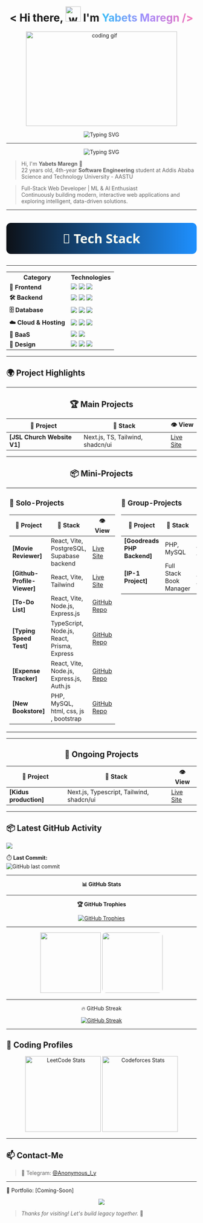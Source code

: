 <h1 align="center">
 < Hi there, <img src="https://media.giphy.com/media/hvRJCLFzcasrR4ia7z/giphy.gif" alt="waving hand" height="40"/> I'm 
  <span style="background: linear-gradient(90deg, #38BDF8, #A78BFA, #F472B6); -webkit-background-clip: text; color: transparent;">
    Yabets Maregn />
  </span>
</h1>

<p align="center">
  <img src="https://media.giphy.com/media/qgQUggAC3Pfv687qPC/giphy.gif" height="250" width="400" alt="coding gif" />
</p>

<p align="center">
 <img src="https://readme-typing-svg.demolab.com?font=Fira+Code&size=29&duration=3000&pause=1000&color=38BDF8&center=true&vCenter=true&width=600&lines=Hey+there!+I'm+Yabets+%2F+Anon.;Frontend+Developer;Backend+Developer;Database+Management;Fullstack+Web+Developer;Machine+Learning+Enthusiast" alt="Typing SVG" />
</p>

---
<p align="center">
  <img src="https://readme-typing-svg.demolab.com?font=Fira+Code&size=24&duration=3000&pause=1000&color=F87171&center=true&vCenter=true&width=220&lines=About+Me" alt="Typing SVG" />
</p>
<!-- <table style="width: 100%; border-collapse: collapse; text-align: left;">
  <tr>
    <td style="padding: 10px; border: 1px solid #ddd;">
    </td>
  </tr>
  <tr>
    <td style="padding: 10px; border: 1px solid #ddd;">
       <strong> Passionate Full-Stack Web Developer</strong> with a proven track record of creating interactive, scalable web applications that deliver seamless user experiences.
    </td>
  </tr>
  <tr>
    <td style="padding: 10px; border: 1px solid #ddd;">
    </td>
  </tr>
  <tr>
    <td style="padding: 10px; border: 1px solid #ddd;">
       Actively working with <strong>Next.js, TypeScript, TailwindCSS, React, Node.js, PostgreSQL, MongoDB</strong>, and <strong>REST/GraphQL APIs</strong> to build modern, full-stack applications.
    </td>
  </tr>
  <tr>
    <td style="padding: 10px; border: 1px solid #ddd;">
    </td>
  </tr>
  <tr>
    <td style="padding: 10px; border: 1px solid #ddd;">
       Proficient in handling <strong>authentication (Auth.js, Clerk, Firebase, Supabase)</strong>, <strong>state management (Zustand, React Query)</strong>, and optimizing performance for high-quality user experiences.
    </td>
  </tr>
  <tr>
    <td style="padding: 10px; border: 1px solid #ddd;">
    </td>
  </tr>
  <tr>
    <td style="padding: 10px; border: 1px solid #ddd;">
       Exploring the world of <strong>Machine Learning(ML), Artificial Intelligence(AI), and Data Analytics(DA)</strong> to add intelligent, data-driven features to my projects.
    </td>
  </tr>
  <tr>
    <td style="padding: 10px; border: 1px solid #ddd;">
    </td>
  </tr>
  <tr>
    <td style="padding: 10px; border: 1px solid #ddd;">
       Continuously learning, iterating, and shipping solutions to push the boundaries of what's possible.
    </td>
  </tr>
    
</table> -->

<div >

> Hi, I'm **Yabets Maregn** 👋  
> 22 years old, 4th-year **Software Engineering** student at Addis Ababa Science and Technology University -  AASTU

> Full-Stack Web Developer | ML & AI Enthusiast  
> Continuously building modern, interactive web applications and exploring intelligent, data-driven solutions.

  
</div>



---

<p align="center" style="background: linear-gradient(90deg, #0D1117, #1E90FF); padding: 18px 0; border-radius: 12px; color: #FFFFF0; font-weight: 700; font-size: 2.4em; margin-bottom: 30px; font-family: 'Segoe UI', Tahoma, Geneva, Verdana, sans-serif;">
  🧰 Tech Stack
</p>

---

<div align="center">

<table>
  <tr>
    <th>Category</th>
    <th>Technologies</th>
  </tr>

  <tr>
    <td><b>🎨 Frontend</b></td>
    <td>
      <img src="https://img.shields.io/badge/-Next.js-000?style=for-the-badge&logo=next.js" />
      <img src="https://img.shields.io/badge/-React-20232A?style=for-the-badge&logo=react" />
      <img src="https://img.shields.io/badge/-TypeScript-3178C6?style=for-the-badge&logo=typescript" />
    </td>
  </tr>

  <tr>
    <td><b>🛠️ Backend</b></td>
    <td>
      <img src="https://img.shields.io/badge/-Node.js-339933?style=for-the-badge&logo=node.js" />
      <img src="https://img.shields.io/badge/-Express.js-000000?style=for-the-badge&logo=express" />
      <img src="https://img.shields.io/badge/-PHP-777BB4?style=for-the-badge&logo=php" />
    </td>
  </tr>

  <tr>
    <td><b>🗄️ Database</b></td>
    <td>
      <img src="https://img.shields.io/badge/-MySQL-4479A1?style=for-the-badge&logo=mysql" />
      <img src="https://img.shields.io/badge/-MongoDB-47A248?style=for-the-badge&logo=mongodb" />
      <img src="https://img.shields.io/badge/-PostgreSQL-336791?style=for-the-badge&logo=postgresql" />
    </td>
  </tr>

  <tr>
    <td><b>☁️ Cloud & Hosting</b></td>
    <td>
      <img src="https://img.shields.io/badge/-AWS-232F3E?style=for-the-badge&logo=amazon-aws" />
      <img src="https://img.shields.io/badge/-Netlify-00C7B7?style=for-the-badge&logo=netlify" />
      <img src="https://img.shields.io/badge/-Vercel-000000?style=for-the-badge&logo=vercel" />
    </td>
  </tr>

  <tr>
    <td><b>🔌 BaaS</b></td>
    <td>
      <img src="https://img.shields.io/badge/-Supabase-3ECF8E?style=for-the-badge&logo=supabase&logoColor=white" />
      <img src="https://img.shields.io/badge/-Firebase-FFCA28?style=for-the-badge&logo=firebase&logoColor=black" />
    </td>
  </tr>

  

  <tr>
    <td><b>🎨 Design</b></td>
    <td>
      <img src="https://img.shields.io/badge/-Figma-F24E1E?style=for-the-badge&logo=figma" />
      <img src="https://img.shields.io/badge/-AdobeXD-FF61F6?style=for-the-badge&logo=adobexd" />
      <img src="https://img.shields.io/badge/-Sketch-F7B500?style=for-the-badge&logo=sketch" />
    </td>
  </tr>
</table>

</div>



---
<p align="center"> 
  
## 🌍 Project Highlights 
  
</p>

---
  

<div align="center">

## 🏆 Main Projects

| 🚀 Project | 🔧 Stack | 👁️ View |
|-----------|----------|---------|
| **[JSL Church Website V1]** | Next.js, TS, Tailwind, shadcn/ui | [Live Site](https://jsl-evvu.vercel.app/) |

---

## 📦 Mini-Projects

<table>
<tr>
<td valign="top" width="40%">

### 👤 Solo-Projects
| 🚀 Project                  | 🔧 Stack                                     | 👁️ View                                                           |
|-----------------------------|---------------------------------------------|-------------------------------------------------------------------|
| **[Movie Reviewer]**        | React, Vite, PostgreSQL, Supabase backend   | [Live Site](https://movie-search-app-rho-azure.vercel.app/)       |
| **[Github-Profile-Viewer]** | React, Vite, Tailwind                       | [Live Site](https://github-profile-viewer-phi-lemon.vercel.app/)  |
| **[To-Do List]**            | React, Vite, Node.js, Express.js            | [GitHub Repo](https://github.com/anon381/to-do-list)              |
| **[Typing Speed Test]**     | TypeScript, Node.js, React, Prisma, Express | [GitHub Repo](https://github.com/anon381/Typing-Speed-Test)       |
| **[Expense Tracker]**       | React, Vite, Node.js, Express.js, Auth.js   | [GitHub Repo](https://github.com/anon381/Expense-Tracker)         |
| **[New Bookstore]**         | PHP, MySQL, html, css, js , bootstrap       | [GitHub Repo](https://github.com/anon381/new_bookstore-main)      |


</td>
<td valign="top" width="50%">

### 🤝 Group-Projects
| 🚀 Project | 🔧 Stack | 👁️ View |
|-----------|----------|---------|
| **[Goodreads PHP Backend]** | PHP, MySQL | [GitHub Repo](https://github.com/anon381/goodreads-php-backend) |
| **[IP-1 Project]** | Full Stack Book Manager | [GitHub Repo](https://github.com/anon381/IP-1-Project) |

</td>
</tr>
</table>

---
## 🚧 Ongoing Projects

| 🚀 Project | 🔧 Stack | 👁️ View |
|-----------|----------|---------|
| **[Kidus production]** | Next.js, Typescript, Tailwind, shadcn/ui | [Live Site](https://kidus-production.vercel.app/) |

---

</div>




## 📦 Latest GitHub Activity
<img src="https://github-readme-activity-graph.vercel.app/graph?username=anon381&bg_color=0D1117&color=1E90FF&line=1E90FF&point=FFFFFF&area=true" />


⏱️ **Last Commit:**  
![GitHub last commit](https://img.shields.io/github/last-commit/anon381/leetcode?style=for-the-badge)

---
<p align="center" style=" font-weight: bold; margin: 0;">
  📊 GitHub Stats
</p>

---



<p align="center" style=" font-weight: bold; margin: 0;">
  🏆 GitHub Trophies
</p>
<p align="center">
  <a href="https://github.com/ryo-ma/github-profile-trophy">
    <img src="https://github-profile-trophy.vercel.app/?username=anon381&theme=algolia&column=7&margin-w=10&margin-h=10&no-bg=true&no-frame=true" alt="GitHub Trophies"/>
  </a>
</p>


---



<p align="center">
  <!-- GitHub Stats -->
<img src="https://github-readme-stats.vercel.app/api?username=anon381&show_icons=true&count_private=true&bg_color=0D1117&title_color=00BFFF&text_color=FFFFFF&icon_color=FF8C00" height="160"/>


  <!-- Top Languages -->
  <a href="https://github.com/anon381" target="_blank" style="display:inline-block;">
    <img 
      src="https://github-readme-stats.vercel.app/api/top-langs/?username=anon381&layout=compact&bg_color=0D1117&title_color=00FFFF&text_color=FFFFFF&icon_color=1E90FF" 
      height="160" 
      style="border-radius:10px; transition: transform 0.3s ease, box-shadow 0.3s ease;"
      onmouseover="this.style.transform='scale(1.05)'; this.style.boxShadow='0 0 15px rgba(30,144,255,0.6)';"
      onmouseout="this.style.transform='scale(1)'; this.style.boxShadow='none';"
    />
  </a>
</p>

---

<p align="center">
  🔥 GitHub Streak
</p>

<p align="center">
  <a href="https://github.com/denvercoder1/github-readme-streak-stats">
    <img src="https://streak-stats.demolab.com?user=anon381&background=0D1117&ring=1E90FF&fire=00CED1&currStreakLabel=FFFFFF&sideLabels=FFFFFF&dates=FFFFFF&sideNums=FFFFFF&currStreakNum=00CED1&stroke=1E90FF" alt="GitHub Streak" />
  </a>
</p>

---

## 🧠 Coding Profiles


<p align="center"> <img src="https://leetcard.jacoblin.cool/anonized?theme=dark&bg_color=0D1117&font=Fira+Code&ext=contest&ext_color=1E90FF&ext_opacity=100&font_color=FFFFF0" height="200" alt="LeetCode Stats"/> <img src="https://codeforces-readme-stats.vercel.app/api/card?username=anonized&theme=github_dark&title_color=FFFFF0&icon_color=1E90FF&text_color=FFFFF0&bg_color=0D1117" height="200" alt="Codeforces Stats"/> </p>





---

## 📫 Contact-Me

>📧 Telegram: [@Anonymous_l_y](https://t.me/Anonymous_l_y)
------------------------------------
📂 Portfolio: [Coming-Soon]  
<p align="center">
  <img src="https://capsule-render.vercel.app/api?type=waving&color=38BDF8&height=120&section=footer"/>
</p>

> _Thanks for visiting! Let's build legacy together._ 🚀
